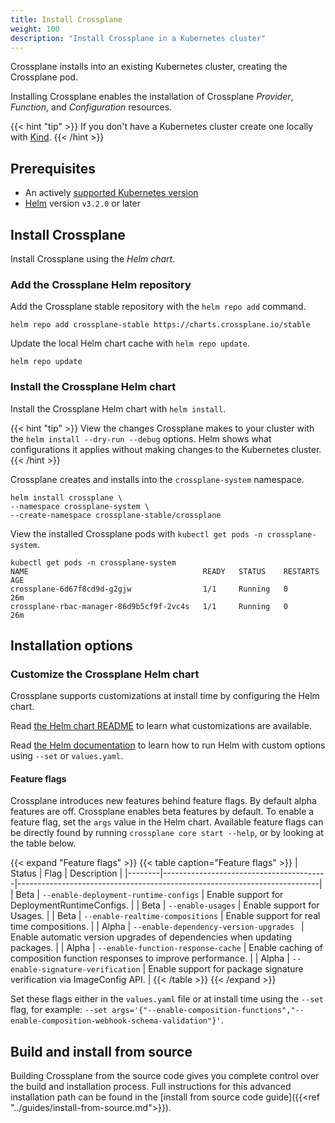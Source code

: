 ```yaml
---
title: Install Crossplane
weight: 100
description: "Install Crossplane in a Kubernetes cluster"
---
```


Crossplane installs into an existing Kubernetes cluster, creating the
Crossplane pod.

Installing Crossplane enables the installation of Crossplane _Provider_,
_Function_, and _Configuration_ resources.

{{< hint "tip" >}}
If you don't have a Kubernetes cluster create one locally with [Kind](https://kind.sigs.k8s.io/).
{{< /hint >}}

## Prerequisites
* An actively [supported Kubernetes version](https://kubernetes.io/releases/patch-releases/#support-period)
* [Helm](https://helm.sh/docs/intro/install/) version `v3.2.0` or later

<!-- vale Google.Headings = NO -->
<!-- vale Microsoft.Headings = NO -->
## Install Crossplane
<!-- vale Google.Headings = YES -->
<!-- vale Microsoft.Headings = YES -->

Install Crossplane using the _Helm chart_.


<!-- vale Google.Headings = NO -->
<!-- vale Microsoft.Headings = NO -->
### Add the Crossplane Helm repository
<!-- vale Google.Headings = YES -->
<!-- vale Microsoft.Headings = YES -->

Add the Crossplane stable repository with the `helm repo add` command.

```shell
helm repo add crossplane-stable https://charts.crossplane.io/stable
```

Update the
local Helm chart cache with `helm repo update`.
```shell
helm repo update
```

<!-- vale Google.Headings = NO -->
<!-- vale Microsoft.Headings = NO -->
### Install the Crossplane Helm chart
<!-- vale Google.Headings = YES -->
<!-- vale Microsoft.Headings = YES -->

Install the Crossplane Helm chart with `helm install`.

{{< hint "tip" >}}
View the changes Crossplane makes to your cluster with the
`helm install --dry-run --debug` options. Helm shows what configurations it
applies without making changes to the Kubernetes cluster.
{{< /hint >}}

Crossplane creates and installs into the `crossplane-system` namespace.

```shell
helm install crossplane \
--namespace crossplane-system \
--create-namespace crossplane-stable/crossplane
```

View the installed Crossplane pods with `kubectl get pods -n crossplane-system`.

```shell {copy-lines="1"}
kubectl get pods -n crossplane-system
NAME                                       READY   STATUS    RESTARTS   AGE
crossplane-6d67f8cd9d-g2gjw                1/1     Running   0          26m
crossplane-rbac-manager-86d9b5cf9f-2vc4s   1/1     Running   0          26m
```

## Installation options

<!-- vale Google.Headings = NO -->
<!-- vale Microsoft.Headings = NO -->
### Customize the Crossplane Helm chart
<!-- vale Google.Headings = YES -->
<!-- vale Microsoft.Headings = YES -->

Crossplane supports customizations at install time by configuring the Helm
chart.

Read [the Helm chart README](https://github.com/crossplane/crossplane/blob/v2/cluster/charts/crossplane/README.md#configuration)
to learn what customizations are available.

Read [the Helm documentation](https://helm.sh/docs/) to learn how to run Helm
with custom options using `--set` or `values.yaml`.

#### Feature flags

Crossplane introduces new features behind feature flags. By default alpha
features are off. Crossplane enables beta features by default. To enable a
feature flag, set the `args` value in the Helm chart. Available feature flags
can be directly found by running `crossplane core start --help`, or by looking
at the table below.

{{< expand "Feature flags" >}}
{{< table caption="Feature flags" >}}
| Status | Flag                                    | Description                                                               |
|--------|-----------------------------------------|---------------------------------------------------------------------------|
| Beta   | `--enable-deployment-runtime-configs`   | Enable support for DeploymentRuntimeConfigs.                              |
| Beta   | `--enable-usages`                       | Enable support for Usages.                                                |
| Beta   | `--enable-realtime-compositions`        | Enable support for real time compositions.                                |
| Alpha  | `--enable-dependency-version-upgrades ` | Enable automatic version upgrades of dependencies when updating packages. |
| Alpha  | `--enable-function-response-cache`      | Enable caching of composition function responses to improve performance.  |
| Alpha  | `--enable-signature-verification`       | Enable support for package signature verification via ImageConfig API.    |
{{< /table >}}
{{< /expand >}}

Set these flags either in the `values.yaml` file or at install time using the
`--set` flag, for example: `--set
args='{"--enable-composition-functions","--enable-composition-webhook-schema-validation"}'`.

## Build and install from source

Building Crossplane from the source code gives you complete control over the build and
installation process. Full instructions for this advanced installation path can
be found in the [install from source code guide]({{<ref "../guides/install-from-source.md">}}).
